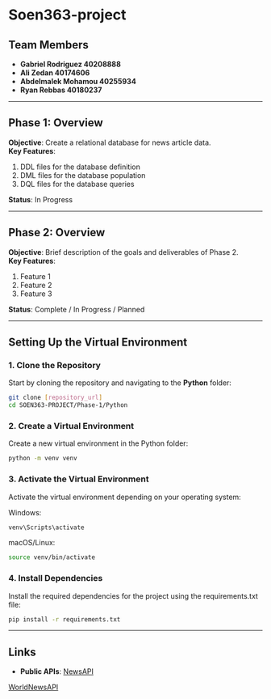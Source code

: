 # Soen363-project

## Team Members
- **Gabriel Rodriguez 40208888**
- **Ali Zedan 40174606**
- **Abdelmalek Mohamou 40255934**
- **Ryan Rebbas 40180237**

---

## Phase 1: Overview
**Objective**: Create a relational database for news article data.   
**Key Features**:
1. DDL files for the database definition
2. DML files for the database population
3. DQL files for the database queries

**Status**: In Progress

---

## Phase 2: Overview
**Objective**: Brief description of the goals and deliverables of Phase 2.  
**Key Features**:
1. Feature 1
2. Feature 2
3. Feature 3

**Status**: Complete / In Progress / Planned  


---

## Setting Up the Virtual Environment
### 1. Clone the Repository
Start by cloning the repository and navigating to the **Python** folder:
```bash
git clone [repository_url]
cd SOEN363-PROJECT/Phase-1/Python
```

### 2. Create a Virtual Environment
Create a new virtual environment in the Python folder:
```bash
python -m venv venv
```

### 3. Activate the Virtual Environment
Activate the virtual environment depending on your operating system:

Windows:
```bash
venv\Scripts\activate
```
macOS/Linux:
```bash
source venv/bin/activate
```

### 4. Install Dependencies
Install the required dependencies for the project using the requirements.txt file:
```bash
pip install -r requirements.txt
```

---


## Links
- **Public APIs**: 
[NewsAPI](https://newsapi.org/docs)

[WorldNewsAPI](https://worldnewsapi.com/docs/)

